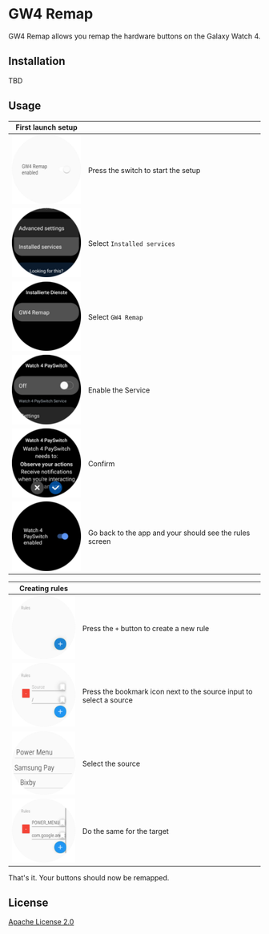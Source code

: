 # GW4 Remap

GW4 Remap allows you remap the hardware buttons on the Galaxy Watch 4.

## Installation

TBD
<!-- [![Get it on Google Play](https://play.google.com/intl/en_us/badges/static/images/badges/en_badge_web_generic.png)](https://play.google.com/store/apps/details?id=de.bigboot.gw4remap&noprocess) -->

## Usage

| First launch setup   |                                                             |
| -------------------- | ----------------------------------------------------------- |
| ![Step 1](img/1.png) | Press the switch to start the setup                         |
| ![Step 2](img/2.png) | Select `Installed services`                                 |
| ![Step 3](img/3.png) | Select `GW4 Remap`                                          |
| ![Step 4](img/4.png) | Enable the Service                                          |
| ![Step 5](img/5.png) | Confirm                                                     |
| ![Step 6](img/6.png) | Go back to the app and your should see the rules screen     |


| Creating rules        |                                                                     |
| --------------------- | ------------------------------------------------------------------- |
| ![Step 1](img/7.png)  | Press the `+` button to create a new rule                           |
| ![Step 2](img/8.png)  | Press the bookmark icon next to the source input to select a source |
| ![Step 3](img/9.png)  | Select the source                                                   |
| ![Step 4](img/10.png) | Do the same for the target                                          |


That's it. Your buttons should now be remapped.


## License
[Apache License 2.0](https://choosealicense.com/licenses/apache-2.0/)